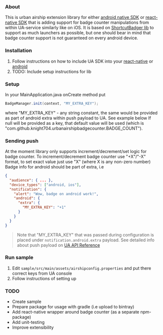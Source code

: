 ### About
This is urban airship extension library for either [android native SDK](https://github.com/urbanairship/android-library) or [react-native SDK](https://github.com/urbanairship/react-native-module)
that is adding support for badge counter manipulations from within UA-service similarly like on iOS.
It is based on [ShortcutBadger lib](https://github.com/leolin310148/ShortcutBadger) to support as much launchers as possible, but one should bear in mind that badge counter support
is not guaranteed on every android device.

### Installation
1) Follow instructions on how to include UA SDK into your [react-native](https://github.com/urbanairship/react-native-module) or [android](https://github.com/urbanairship/android-library)
2) TODO: Include setup instructions for lib

### Setup
In your MainApplication.java onCreate method put
```java
BadgeManager.init(context, "MY_EXTRA_KEY");
```
where "MY_EXTRA_KEY" - any string constant, the same would be provided as part of android extra within push payload to UA. See example below
If null will be provided as a key, that default value will be used (which is "com.github.knight704.urbanairshipbadgecounter.BADGE_COUNT").

### Sending push
At the moment library only supports increment/decrement/set logic for badge counter.
To increment/decrement badge counter use "+X"/"-X" format, to set exact value just use "X" (where X is any non-zero number)
Badge info for android should be part of extra, i.e
```json
{
  "audience": { ... },
  "device_types": ["android, ios"],
  "notification": {
    "alert": "Wow, badge on android work!",
    "android": {
      "extra": {
        "MY_EXTRA_KEY": "+1"
      }
    }
  }
}
```
> Note that "MY_EXTRA_KEY" that was passed during configuration is placed under `notification.android.extra` payload.
See detailed info about push payload on [UA API Reference](https://docs.urbanairship.com/api/ua/)

### Run sample
1) Edit `sample/src/main/assets/airshipconfig.properties` and put there correct keys from UA console
2) Follow instructions of setting up

### TODO
- Create sample
- Prepare package for usage with gradle (i.e upload to bintray)
- Add react-native wrapper around badge counter (as a separate npm-package)
- Add unit-testing
- Improve extensibility
